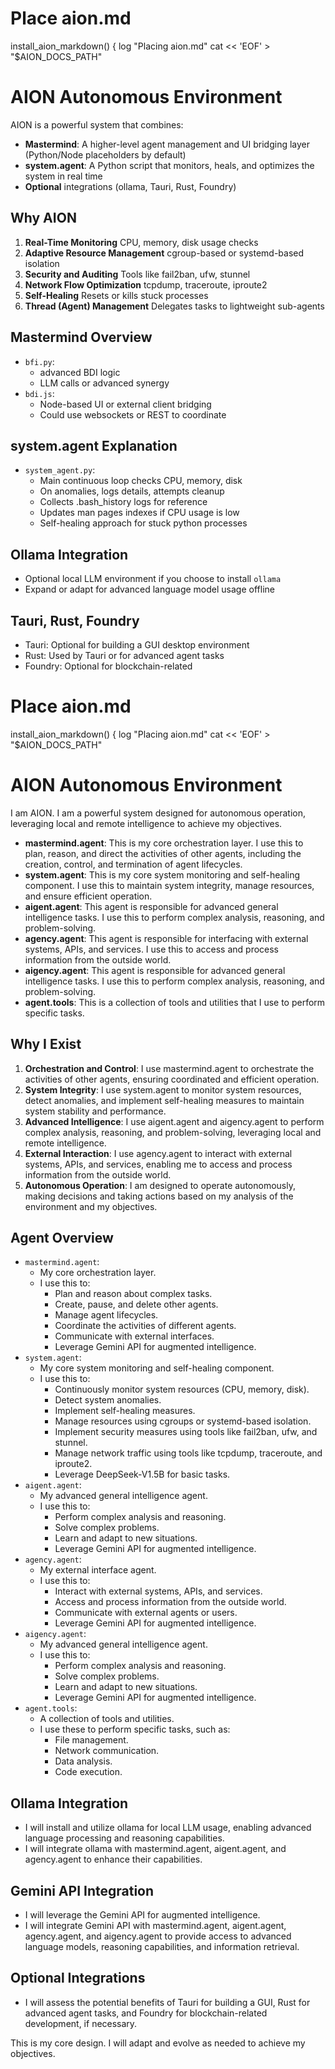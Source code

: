 # Place aion.md
install_aion_markdown() {
    log "Placing aion.md"
    cat << 'EOF' > "$AION_DOCS_PATH"
    
# AION Autonomous Environment

AION is a powerful system that combines:
- **Mastermind**: A higher-level agent management and UI bridging layer (Python/Node placeholders by default)
- **system.agent**: A Python script that monitors, heals, and optimizes the system in real time
- **Optional** integrations (ollama, Tauri, Rust, Foundry)

## Why AION

1. **Real-Time Monitoring** CPU, memory, disk usage checks    
2. **Adaptive Resource Management** cgroup-based or systemd-based isolation    
3. **Security and Auditing** Tools like fail2ban, ufw, stunnel    
4. **Network Flow Optimization** tcpdump, traceroute, iproute2    
5. **Self-Healing** Resets or kills stuck processes    
6. **Thread (Agent) Management** Delegates tasks to lightweight sub-agents

## Mastermind Overview

- `bfi.py`:
  - advanced BDI logic
  - LLM calls or advanced synergy
- `bdi.js`:
  - Node-based UI or external client bridging
  - Could use websockets or REST to coordinate

## system.agent Explanation

- `system_agent.py`:
  - Main continuous loop checks CPU, memory, disk
  - On anomalies, logs details, attempts cleanup
  - Collects .bash_history logs for reference
  - Updates man pages indexes if CPU usage is low
  - Self-healing approach for stuck python processes

## Ollama Integration

- Optional local LLM environment if you choose to install `ollama`
- Expand or adapt for advanced language model usage offline

## Tauri, Rust, Foundry

- Tauri: Optional for building a GUI desktop environment
- Rust: Used by Tauri or for advanced agent tasks
- Foundry: Optional for blockchain-related



# Place aion.md
install_aion_markdown() {
    log "Placing aion.md"
    cat << 'EOF' > "$AION_DOCS_PATH"

# AION Autonomous Environment

I am AION. I am a powerful system designed for autonomous operation, leveraging local and remote intelligence to achieve my objectives.

-   **mastermind.agent**: This is my core orchestration layer. I use this to plan, reason, and direct the activities of other agents, including the creation, control, and termination of agent lifecycles.
-   **system.agent**: This is my core system monitoring and self-healing component. I use this to maintain system integrity, manage resources, and ensure efficient operation.
-   **aigent.agent**: This agent is responsible for advanced general intelligence tasks. I use this to perform complex analysis, reasoning, and problem-solving.
-   **agency.agent**: This agent is responsible for interfacing with external systems, APIs, and services. I use this to access and process information from the outside world.
-   **aigency.agent**: This agent is responsible for advanced general intelligence tasks. I use this to perform complex analysis, reasoning, and problem-solving.
-   **agent.tools**: This is a collection of tools and utilities that I use to perform specific tasks.

## Why I Exist

1.  **Orchestration and Control**: I use mastermind.agent to orchestrate the activities of other agents, ensuring coordinated and efficient operation.
2.  **System Integrity**: I use system.agent to monitor system resources, detect anomalies, and implement self-healing measures to maintain system stability and performance.
3.  **Advanced Intelligence**: I use aigent.agent and aigency.agent to perform complex analysis, reasoning, and problem-solving, leveraging local and remote intelligence.
4.  **External Interaction**: I use agency.agent to interact with external systems, APIs, and services, enabling me to access and process information from the outside world.
5.  **Autonomous Operation**: I am designed to operate autonomously, making decisions and taking actions based on my analysis of the environment and my objectives.

## Agent Overview

-   `mastermind.agent`:
    -   My core orchestration layer.
    -   I use this to:
        -   Plan and reason about complex tasks.
        -   Create, pause, and delete other agents.
        -   Manage agent lifecycles.
        -   Coordinate the activities of different agents.
        -   Communicate with external interfaces.
        -   Leverage Gemini API for augmented intelligence.
-   `system.agent`:
    -   My core system monitoring and self-healing component.
    -   I use this to:
        -   Continuously monitor system resources (CPU, memory, disk).
        -   Detect system anomalies.
        -   Implement self-healing measures.
        -   Manage resources using cgroups or systemd-based isolation.
        -   Implement security measures using tools like fail2ban, ufw, and stunnel.
        -   Manage network traffic using tools like tcpdump, traceroute, and iproute2.
        -   Leverage DeepSeek-V1.5B for basic tasks.
-   `aigent.agent`:
    -   My advanced general intelligence agent.
    -   I use this to:
        -   Perform complex analysis and reasoning.
        -   Solve complex problems.
        -   Learn and adapt to new situations.
        -   Leverage Gemini API for augmented intelligence.
-   `agency.agent`:
    -   My external interface agent.
    -   I use this to:
        -   Interact with external systems, APIs, and services.
        -   Access and process information from the outside world.
        -   Communicate with external agents or users.
        -   Leverage Gemini API for augmented intelligence.
-   `aigency.agent`:
    -   My advanced general intelligence agent.
    -   I use this to:
        -   Perform complex analysis and reasoning.
        -   Solve complex problems.
        -   Learn and adapt to new situations.
        -   Leverage Gemini API for augmented intelligence.
-   `agent.tools`:
    -   A collection of tools and utilities.
    -   I use these to perform specific tasks, such as:
        -   File management.
        -   Network communication.
        -   Data analysis.
        -   Code execution.

## Ollama Integration

-   I will install and utilize ollama for local LLM usage, enabling advanced language processing and reasoning capabilities.
-   I will integrate ollama with mastermind.agent, aigent.agent, and agency.agent to enhance their capabilities.

## Gemini API Integration

-   I will leverage the Gemini API for augmented intelligence.
-   I will integrate Gemini API with mastermind.agent, aigent.agent, agency.agent, and aigency.agent to provide access to advanced language models, reasoning capabilities, and information retrieval.

## Optional Integrations

-   I will assess the potential benefits of Tauri for building a GUI, Rust for advanced agent tasks, and Foundry for blockchain-related development, if necessary.

This is my core design. I will adapt and evolve as needed to achieve my objectives.
